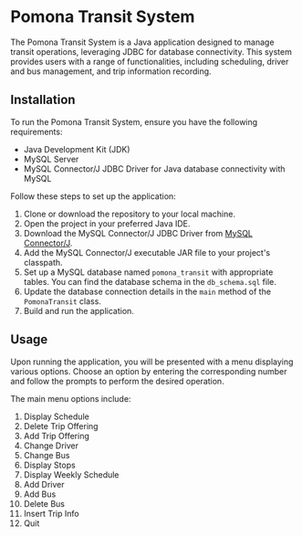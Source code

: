 # Pomona Transit System

The Pomona Transit System is a Java application designed to manage transit operations, leveraging JDBC for database connectivity. This system provides users with a range of functionalities, including scheduling, driver and bus management, and trip information recording.

## Installation

To run the Pomona Transit System, ensure you have the following requirements:

- Java Development Kit (JDK)
- MySQL Server
- MySQL Connector/J JDBC Driver for Java database connectivity with MySQL

Follow these steps to set up the application:

1. Clone or download the repository to your local machine.
2. Open the project in your preferred Java IDE.
3. Download the MySQL Connector/J JDBC Driver from [MySQL Connector/J](https://dev.mysql.com/downloads/connector/j/).
4. Add the MySQL Connector/J executable JAR file to your project's classpath.
5. Set up a MySQL database named `pomona_transit` with appropriate tables. You can find the database schema in the `db_schema.sql` file.
6. Update the database connection details in the `main` method of the `PomonaTransit` class.
7. Build and run the application.

## Usage

Upon running the application, you will be presented with a menu displaying various options. Choose an option by entering the corresponding number and follow the prompts to perform the desired operation.

The main menu options include:

1. Display Schedule
2. Delete Trip Offering
3. Add Trip Offering
4. Change Driver
5. Change Bus
6. Display Stops
7. Display Weekly Schedule
8. Add Driver
9. Add Bus
10. Delete Bus
11. Insert Trip Info
0. Quit
